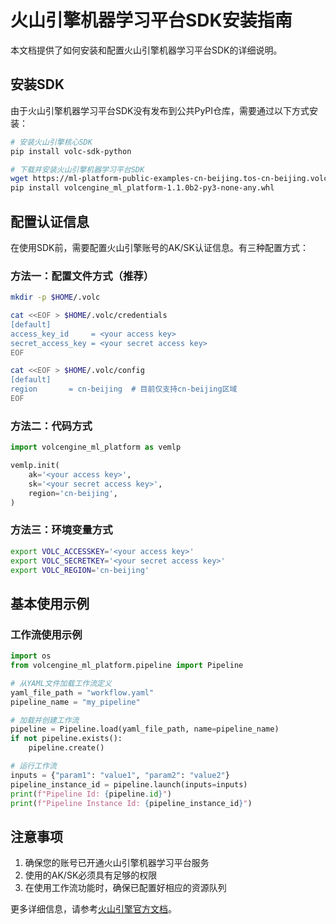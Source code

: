 # 火山引擎机器学习平台SDK安装指南

本文档提供了如何安装和配置火山引擎机器学习平台SDK的详细说明。

## 安装SDK

由于火山引擎机器学习平台SDK没有发布到公共PyPI仓库，需要通过以下方式安装：

```bash
# 安装火山引擎核心SDK
pip install volc-sdk-python

# 下载并安装火山引擎机器学习平台SDK
wget https://ml-platform-public-examples-cn-beijing.tos-cn-beijing.volces.com/python_sdk_installer/volcengine_ml_platform-1.1.0b2-py3-none-any.whl
pip install volcengine_ml_platform-1.1.0b2-py3-none-any.whl
```

## 配置认证信息

在使用SDK前，需要配置火山引擎账号的AK/SK认证信息。有三种配置方式：

### 方法一：配置文件方式（推荐）

```bash
mkdir -p $HOME/.volc

cat <<EOF > $HOME/.volc/credentials
[default]
access_key_id     = <your access key>
secret_access_key = <your secret access key>
EOF

cat <<EOF > $HOME/.volc/config
[default]
region       = cn-beijing  # 目前仅支持cn-beijing区域
EOF
```

### 方法二：代码方式

```python
import volcengine_ml_platform as vemlp

vemlp.init(
    ak='<your access key>',
    sk='<your secret access key>',
    region='cn-beijing',
)
```

### 方法三：环境变量方式

```bash
export VOLC_ACCESSKEY='<your access key>'
export VOLC_SECRETKEY='<your secret access key>'
export VOLC_REGION='cn-beijing'
```

## 基本使用示例

### 工作流使用示例

```python
import os
from volcengine_ml_platform.pipeline import Pipeline

# 从YAML文件加载工作流定义
yaml_file_path = "workflow.yaml"
pipeline_name = "my_pipeline"

# 加载并创建工作流
pipeline = Pipeline.load(yaml_file_path, name=pipeline_name)
if not pipeline.exists():
    pipeline.create()

# 运行工作流
inputs = {"param1": "value1", "param2": "value2"}
pipeline_instance_id = pipeline.launch(inputs=inputs)
print(f"Pipeline Id: {pipeline.id}")
print(f"Pipeline Instance Id: {pipeline_instance_id}")
```

## 注意事项

1. 确保您的账号已开通火山引擎机器学习平台服务
2. 使用的AK/SK必须具有足够的权限
3. 在使用工作流功能时，确保已配置好相应的资源队列

更多详细信息，请参考[火山引擎官方文档](https://www.volcengine.com/docs/6459/1109787)。 